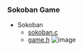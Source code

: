 ### Sokoban Game
* Sokoban
    * [sokoban.c](https://github.com/csbyun-data/C-Pro/blob/main/chap06/Sokoban/sokoban.c)
    * [game.h](https://github.com/csbyun-data/C-Pro/blob/main/chap06/Sokoban/game.h)
    ![image](https://github.com/user-attachments/assets/6f0a6b2f-710e-4061-a27b-88acf8b5ab5d)

